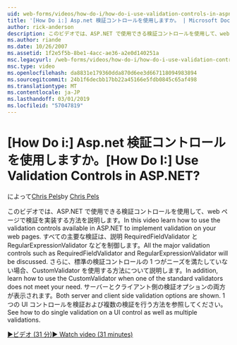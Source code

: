 ```yaml
---
uid: web-forms/videos/how-do-i/how-do-i-use-validation-controls-in-aspnet
title: '[How Do i:] Asp.net 検証コントロールを使用しますか。 | Microsoft Docs'
author: rick-anderson
description: このビデオでは、ASP.NET で使用できる検証コントロールを使用して、web ページで検証を実装する方法を説明します。 主要なすべての検証などを制御しています.
ms.author: riande
ms.date: 10/26/2007
ms.assetid: 1f2e5f5b-8be1-4acc-ae36-a2e0d140251a
msc.legacyurl: /web-forms/videos/how-do-i/how-do-i-use-validation-controls-in-aspnet
msc.type: video
ms.openlocfilehash: da8831e179360dda870d6ee3d667118094983894
ms.sourcegitcommit: 24b1f6decbb17bb22a45166e5fdb0845c65af498
ms.translationtype: MT
ms.contentlocale: ja-JP
ms.lasthandoff: 03/01/2019
ms.locfileid: "57047819"
---
```

<a name="how-do-i--use-validation-controls-in-aspnet"></a><span data-ttu-id="65306-105">[How Do i:] Asp.net 検証コントロールを使用しますか。</span><span class="sxs-lookup"><span data-stu-id="65306-105">[How Do I:]  Use Validation Controls in ASP.NET?</span></span>
====================
<span data-ttu-id="65306-106">によって[Chris Pels](https://twitter.com/chrispels)</span><span class="sxs-lookup"><span data-stu-id="65306-106">by [Chris Pels](https://twitter.com/chrispels)</span></span>

<span data-ttu-id="65306-107">このビデオでは、ASP.NET で使用できる検証コントロールを使用して、web ページで検証を実装する方法を説明します。</span><span class="sxs-lookup"><span data-stu-id="65306-107">In this video learn how to use the validation controls available in ASP.NET to implement validation on your web pages.</span></span> <span data-ttu-id="65306-108">すべての主要な検証は、説明 RequiredFieldValidator と RegularExpressionValidator などを制御します。</span><span class="sxs-lookup"><span data-stu-id="65306-108">All the major validation controls such as RequiredFieldValidator and RegularExpressionValidator will be discussed.</span></span> <span data-ttu-id="65306-109">さらに、標準の検証コントロールの 1 つがニーズを満たしていない場合、CustomValidator を使用する方法について説明します。</span><span class="sxs-lookup"><span data-stu-id="65306-109">In addition, learn how to use the CustomValidator when one of the standard validators does not meet your need.</span></span> <span data-ttu-id="65306-110">サーバーとクライアント側の検証オプションの両方が表示されます。</span><span class="sxs-lookup"><span data-stu-id="65306-110">Both server and client side validation options are shown.</span></span> <span data-ttu-id="65306-111">1 つの UI コントロールを検証および複数の検証を行う方法を参照してください。</span><span class="sxs-lookup"><span data-stu-id="65306-111">See how to do single validation on a UI control as well as multiple validations.</span></span>

[<span data-ttu-id="65306-112">&#9654;ビデオ (31 分)</span><span class="sxs-lookup"><span data-stu-id="65306-112">&#9654; Watch video (31 minutes)</span></span>](https://channel9.msdn.com/Blogs/ASP-NET-Site-Videos/how-do-i-use-validation-controls-in-aspnet)
